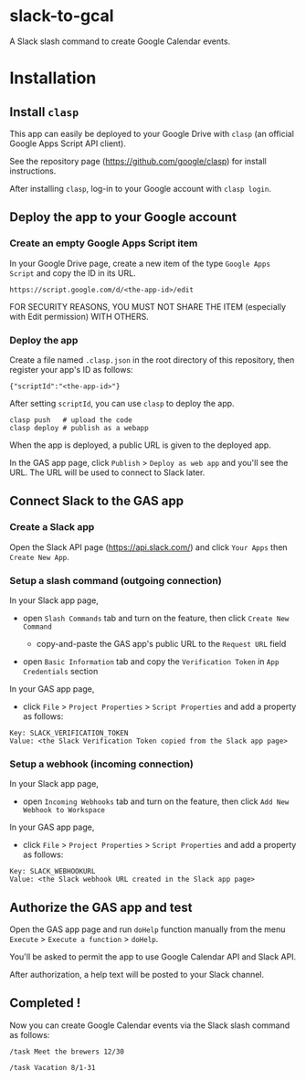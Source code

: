 # slack-to-gcal

A Slack slash command to create Google Calendar events.

# Installation
## Install `clasp`

This app can easily be deployed to your Google Drive with `clasp` (an official Google Apps Script API client).

See the repository page (https://github.com/google/clasp) for install instructions.

After installing `clasp`, log-in to your Google account with `clasp login`.

## Deploy the app to your Google account
### Create an empty Google Apps Script item

In your Google Drive page, create a new item of the type `Google Apps Script` and copy the ID in its URL.

```
https://script.google.com/d/<the-app-id>/edit
```

FOR SECURITY REASONS, YOU MUST NOT SHARE THE ITEM (especially with Edit permission) WITH OTHERS.

### Deploy the app

Create a file named `.clasp.json` in the root directory of this repository, then register your app's ID as follows:

```
{"scriptId":"<the-app-id>"}
```

After setting `scriptId`, you can use `clasp` to deploy the app.

```
clasp push   # upload the code
clasp deploy # publish as a webapp
```

When the app is deployed, a public URL is given to the deployed app.

In the GAS app page, click `Publish` > `Deploy as web app` and you'll see the URL. The URL will be used to connect to Slack later.

## Connect Slack to the GAS app
### Create a Slack app

Open the Slack API page (https://api.slack.com/) and click `Your Apps` then `Create New App`.

### Setup a slash command (outgoing connection)

In your Slack app page,

- open `Slash Commands` tab and turn on the feature, then click `Create New Command`
  - copy-and-paste the GAS app's public URL to the `Request URL` field

- open `Basic Information` tab and copy the `Verification Token` in `App Credentials` section

In your GAS app page,

- click `File` > `Project Properties` > `Script Properties` and add a property as follows:

```
Key: SLACK_VERIFICATION_TOKEN
Value: <the Slack Verification Token copied from the Slack app page>
```

### Setup a webhook (incoming connection)

In your Slack app page,

- open `Incoming Webhooks` tab and turn on the feature, then click `Add New Webhook to Workspace`

In your GAS app page,

- click `File` > `Project Properties` > `Script Properties` and add a property as follows:

```
Key: SLACK_WEBHOOKURL
Value: <the Slack webhook URL created in the Slack app page>
```

## Authorize the GAS app and test

Open the GAS app page and run `doHelp` function manually from the menu `Execute` > `Execute a function` > `doHelp`.

You'll be asked to permit the app to use Google Calendar API and Slack API.

After authorization, a help text will be posted to your Slack channel.

## Completed !

Now you can create Google Calendar events via the Slack slash command as follows:

```
/task Meet the brewers 12/30
```

```
/task Vacation 8/1-31
```
